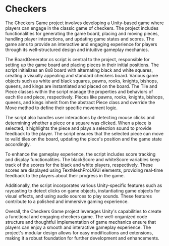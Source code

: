 # Checkers

The Checkers Game project involves developing a Unity-based game where players can engage in the classic game of checkers. The project includes functionalities for generating the game board, placing and moving pieces, handling player interactions, and updating game states and scores. The game aims to provide an interactive and engaging experience for players through its well-structured design and intuitive gameplay mechanics.

The BoardGenerator.cs script is central to the project, responsible for setting up the game board and placing pieces in their initial positions. The script initializes an 8x8 board with alternating black and white squares, creating a visually appealing and standard checkers board. Various game objects such as white and black squares, pawns, rooks, knights, bishops, queens, and kings are instantiated and placed on the board. The Tile and Piece classes within the script manage the properties and behaviors of each tile and piece, respectively. Pieces like pawns, rooks, knights, bishops, queens, and kings inherit from the abstract Piece class and override the Move method to define their specific movement logic.

The script also handles user interactions by detecting mouse clicks and determining whether a piece or a square was clicked. When a piece is selected, it highlights the piece and plays a selection sound to provide feedback to the player. The script ensures that the selected piece can move to valid tiles on the board, updating the piece's position and the game state accordingly.

To enhance the gameplay experience, the script includes score tracking and display functionalities. The blackScore and whiteScore variables keep track of the scores for the black and white players, respectively. These scores are displayed using TextMeshProUGUI elements, providing real-time feedback to the players about their progress in the game.

Additionally, the script incorporates various Unity-specific features such as raycasting to detect clicks on game objects, instantiating game objects for visual effects, and using audio sources to play sounds. These features contribute to a polished and immersive gaming experience.

Overall, the Checkers Game project leverages Unity's capabilities to create a functional and engaging checkers game. The well-organized code structure and thoughtful implementation of game mechanics ensure that players can enjoy a smooth and interactive gameplay experience. The project's modular design allows for easy modifications and extensions, making it a robust foundation for further development and enhancements.